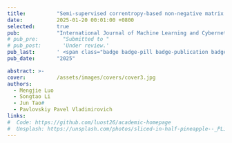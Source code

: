 ```yaml
---
title:          "Semi-supervised correntropy-based non-negative matrix factorization with hypergraph regularization"
date:           2025-01-20 00:01:00 +0800
selected:       true
pub:            "International Journal of Machine Learning and Cybernetics"
# pub_pre:        "Submitted to "
# pub_post:       'Under review.'
pub_last:       ' <span class="badge badge-pill badge-publication badge-success">SCI三区</span>'
pub_date:       "2025"

abstract: >-
cover:          /assets/images/covers/cover3.jpg
authors:
  - Mengjie Luo
  - Songtao Li
  - Jun Tao#
  - Pavlovskiy Pavel Vladimirovich
links:
#  Code: https://github.com/luost26/academic-homepage
#  Unsplash: https://unsplash.com/photos/sliced-in-half-pineapple--_PLJZmHZzk
---
```


